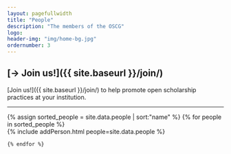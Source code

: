 ```yaml
---
layout: pagefullwidth
title: "People"
description: "The members of the OSCG"
logo:
header-img: "img/home-bg.jpg"
ordernumber: 3
---
```


<!--This file renders the people page. Normal markdown is used at the top and for headings. The actual people set is rendered using HTML to enable responsive rendering-->

## [-> Join us!]({{ site.baseurl }}/join/)
[Join us!]({{ site.baseurl }}/join/) to help promote open scholarship practices at your institution.

---


<html>
<div class="row">
	<!--Using LIQUID to code adding of people-->
	{% assign sorted_people = site.data.people | sort:"name" %}
	{% for people in sorted_people %} 
	<div class="col-xs-12 col-sm-6 col-md-4 col-lg-3"> <!--Reforms array of people, full width=12-->
	<!--Include HTML file for rendering person-->
		{% include addPerson.html people=site.data.people %}
	</div>

	{% endfor %}
</div>
</html>

